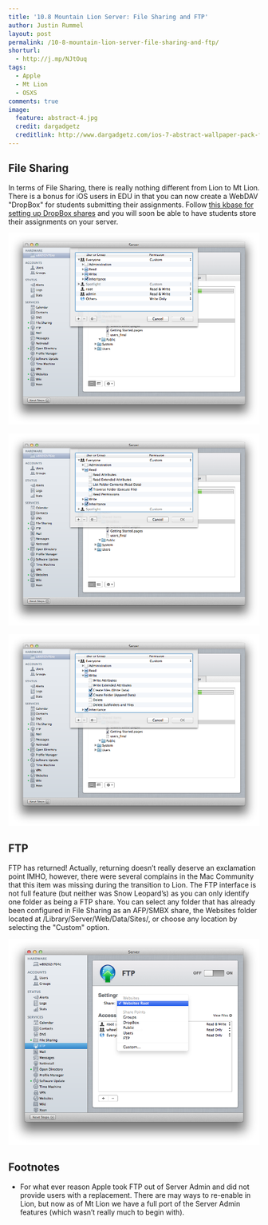 ```yaml
---
title: '10.8 Mountain Lion Server: File Sharing and FTP'
author: Justin Rummel
layout: post
permalink: /10-8-mountain-lion-server-file-sharing-and-ftp/
shorturl:
  - http://j.mp/NJtOuq
tags: 
  - Apple
  - Mt Lion
  - OSXS
comments: true
image:
  feature: abstract-4.jpg
  credit: dargadgetz
  creditlink: http://www.dargadgetz.com/ios-7-abstract-wallpaper-pack-for-iphone-5-and-ipod-touch-retina/
---
```

File Sharing
------------
In terms of File Sharing, there is really nothing different from Lion to Mt Lion. There is a bonus for iOS users in EDU in that you can now create a WebDAV "DropBox" for students submitting their assignments. Follow [this kbase for setting up DropBox shares][PH8034] and you will soon be able to have students store their assignments on your server.

[PH8034]: http://support.apple.com/kb/PH8034

![1-mtl-dropbox][1-mtl-dropbox]

![2-mtl-dropbox][2-mtl-dropbox]

![3-mtl-dropbox][3-mtl-dropbox]

FTP
---
FTP has returned! Actually, returning doesn’t really deserve an exclamation point IMHO, however, there were several complains in the Mac Community that this item was missing during the transition to Lion.  The FTP interface is not full feature (but neither was Snow Leopard’s) as you can only identify one folder as being a FTP share. You can select any folder that has already been configured in File Sharing as an AFP/SMBX share, the Websites folder located at /Library/Server/Web/Data/Sites/, or choose any location by selecting the "Custom" option.

![4-mtl-dropbox][4-mtl-dropbox]

Footnotes
---------
*   For what ever reason Apple took FTP out of Server Admin and did not provide users with a replacement. There are may ways to re-enable in Lion, but now as of Mt Lion we have a full port of the Server Admin features (which wasn’t really much to begin with).

[1-mtl-dropbox]: /images/2012/07/1-mtl-dropbox.png
[2-mtl-dropbox]: /images/2012/07/2-mtl-dropbox.png
[3-mtl-dropbox]: /images/2012/07/3-mtl-dropbox.png
[4-mtl-dropbox]: /images/2012/07/1-mtl-FTP.png
